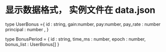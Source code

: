 
# 显示数据格式， 实例文件在 data.json
type UserBonus ={
    id : string,
    gain:number,
    pay:number,
    pay_rate : number
    principal : number ,
}


type BonusPeriod = {
    id : string,
    time_ms : number,
    epoch : number,
    bonus_list : UserBonus[]
}

